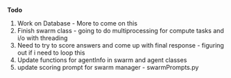 **Todo**

1. Work on Database - More to come on this
2. Finish swarm class - going to do multiprocessing for compute tasks and i/o with threading
3. Need to try to score answers and come up with final response - figuring out if i need to loop this
4. Update functions for agentInfo in swarm and agent classes
5. update scoring prompt for swarm manager - swarmPrompts.py
